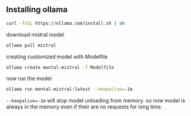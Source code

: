 ## Installing ollama 

```bash
curl -fsSL https://ollama.com/install.sh | sh
```

download mistral model

```bash
ollama pull mistral
```

creating customized model with Modelfile
```bash
ollama create mental-mistral -f Modelfile
```

now run the model 

```bash
ollama run mental-mistral:latest --keepalive=-1m
```

`--keepalive=-1m` will stop model unloading from memory.
so now model is always in the memory even if their are no requests for long time.
